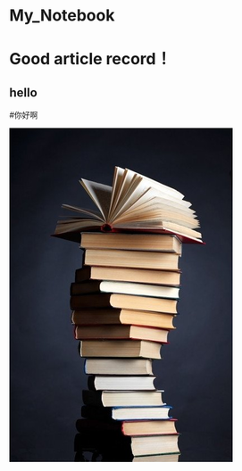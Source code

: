 # My_Notebook
Good article record！
=
hello
-
#你好啊


![image](https://github.com/ninjaxu/My_Notebook/blob/master/Image/readbook.jpg)
